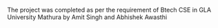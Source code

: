The project was completed as per the requirement of Btech CSE in GLA University Mathura by Amit Singh and Abhishek Awasthi 
